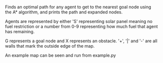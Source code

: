 Finds an optimal path for any agent to get to the nearest goal node using the A* algorithm, and prints the path and expanded nodes. 

Agents are represented by either 'S' representing solar panel meaning no fuel restriction or a number from 0-9 representing how much fuel that agent has remaining. 

G represents a goal node and X represents an obstacle. '+', '|' and '-' are all walls that mark the outside edge of the map. 

An example map can be seen and run from example.py


